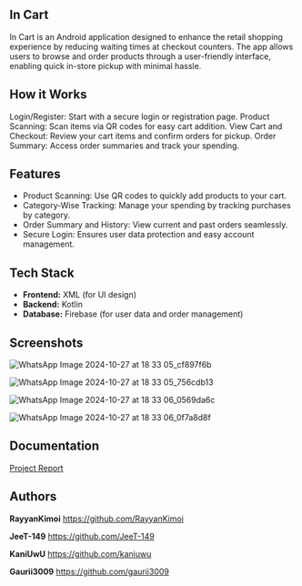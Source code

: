 ## **In Cart**

In Cart is an Android application designed to enhance the retail shopping experience by reducing waiting times at checkout counters. The app allows users to browse and order products through a user-friendly interface, enabling quick in-store pickup with minimal hassle.

## **How it Works**

Login/Register: Start with a secure login or registration page.
Product Scanning: Scan items via QR codes for easy cart addition.
View Cart and Checkout: Review your cart items and confirm orders for pickup.
Order Summary: Access order summaries and track your spending.
## **Features**

 - Product Scanning: Use QR codes to quickly add products to your cart.
 - Category-Wise Tracking: Manage your spending by tracking purchases by category.
 - Order Summary and History: View current and past orders seamlessly.
 - Secure Login: Ensures user data protection and easy account management.

## **Tech Stack**

- **Frontend:** XML (for UI design)
- **Backend:** Kotlin
- **Database:** Firebase (for user data and order management)

## **Screenshots**


![WhatsApp Image 2024-10-27 at 18 33 05_cf897f6b](https://github.com/user-attachments/assets/cac74324-703f-4e91-a010-f1af54f0efd4)

![WhatsApp Image 2024-10-27 at 18 33 05_756cdb13](https://github.com/user-attachments/assets/7f78d9c9-51bc-4a6c-b98f-e28e806acc1c)

![WhatsApp Image 2024-10-27 at 18 33 06_0569da6c](https://github.com/user-attachments/assets/ff65ca4f-f1be-47ef-9b1e-46ecae8206ef)

![WhatsApp Image 2024-10-27 at 18 33 06_0f7a8d8f](https://github.com/user-attachments/assets/c85960cb-c56d-4eb0-8c55-7f0334bce1f6)

## **Documentation**

[Project Report](https://olive-rozamond-19.tiiny.site)


## **Authors**
**RayyanKimoi** https://github.com/RayyanKimoi

**JeeT-149** https://github.com/JeeT-149

**KaniUwU** https://github.com/kaniuwu

**Gaurii3009** https://github.com/gaurii3009
